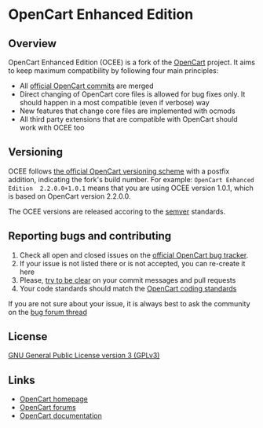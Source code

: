 # OpenCart Enhanced Edition

## Overview

OpenCart Enhanced Edition (OCEE) is a fork  of the [OpenCart](https://github.com/opencart/opencart) project. It aims to keep maximum compatibility by following four main principles:
 - All [official OpenCart commits](https://github.com/opencart/opencart/commits/master) are merged 
 - Direct changing of OpenCart core files is allowed for bug fixes only. It should happen in a most compatible (even if verbose) way
 - New features that change core files are implemented with ocmods
 - All third party extensions that are compatible with OpenCart should work with OCEE too

## Versioning

OCEE follows [the official OpenCart versioning scheme](https://github.com/opencart/opencart#versioning) with a postfix addition, indicating the fork's build number. For example: ``OpenCart Enhanced Edition  2.2.0.0+1.0.1`` means that you are using OCEE version 1.0.1, which is based on OpenCart version 2.2.0.0. 
 
The OCEE versions are released accoring to the [semver](http://semver.org/) standards.

## Reporting bugs and contributing

 1. Check all open and closed issues on the [official OpenCart bug tracker](https://github.com/opencart/opencart/issues).
 2. If your issue is not listed there or is not accepted, you can re-create it here
 3. Please, [try to be clear](https://wiredcraft.com/blog/how-we-write-our-github-issues/) on your commit messages and pull requests
 4. Your code standards should match the [OpenCart coding standards](https://github.com/opencart/opencart/wiki/Coding-standards)

If you are not sure about your issue, it is always best to ask the community on the [bug forum thread](http://forum.opencart.com/viewforum.php?f=191)

## License

[GNU General Public License version 3 (GPLv3)](https://github.com/opencart/opencart/blob/master/license.txt)

## Links

- [OpenCart homepage](http://www.opencart.com/)
- [OpenCart forums](http://forum.opencart.com/)
- [OpenCart documentation](http://docs.opencart.com/)
